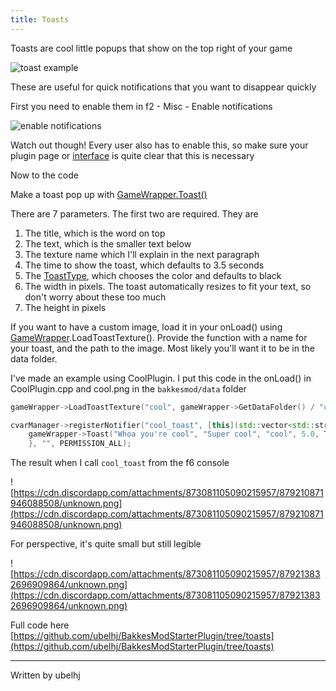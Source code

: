 ```yaml
---
title: Toasts
---
```


Toasts are cool little popups that show on the top right of your game

![toast example](https://cdn.discordapp.com/attachments/327430448596779019/829086265386467367/unknown.png)

These are useful for quick notifications that you want to disappear quickly

First you need to enable them in f2 - Misc - Enable notifications

![enable notifications](https://cdn.discordapp.com/attachments/873081105090215957/879205725266649168/unknown.png)

Watch out though! Every user also has to enable this, so make sure your plugin page or [interface](/plugin_tutorial/plugin_interface/) is quite clear that this is necessary

Now to the code

Make a toast pop up with [GameWrapper](/bakkesmod_api/Classes/Wrappers/GameWrapper/)[.Toast()](https://github.com/bakkesmodorg/BakkesModSDK/blob/master/include/bakkesmod/wrappers/GameWrapper.h#L111)

There are 7 parameters. The first two are required. They are 
1. The title, which is the word on top
1. The text, which is the smaller text below
1. The texture name which I'll explain in the next paragraph
1. The time to show the toast, which defaults to 3.5 seconds
1. The [ToastType](/bakkesmod_api/Enums/ToastType/), which chooses the color and defaults to black
1. The width in pixels. The toast automatically resizes to fit your text, so don't worry about these too much
1. The height in pixels

If you want to have a custom image, load it in your onLoad() using [GameWrapper](/bakkesmod_api/Classes/Wrappers/GameWrapper/).LoadToastTexture(). Provide the function with a name for your toast, and the path to the image. Most likely you'll want it to be in the data folder.

I've made an example using CoolPlugin. I put this code in the onLoad() in CoolPlugin.cpp and cool.png in the `bakkesmod/data` folder
```cpp
gameWrapper->LoadToastTexture("cool", gameWrapper->GetDataFolder() / "cool.png");

cvarManager->registerNotifier("cool_toast", [this](std::vector<std::string> args) {
	gameWrapper->Toast("Whoa you're cool", "Super cool", "cool", 5.0, ToastType_Warning);
	}, "", PERMISSION_ALL);
```

The result when I call `cool_toast` from the f6 console

![https://cdn.discordapp.com/attachments/873081105090215957/879210871946088508/unknown.png](https://cdn.discordapp.com/attachments/873081105090215957/879210871946088508/unknown.png)

For perspective, it's quite small but still legible

![https://cdn.discordapp.com/attachments/873081105090215957/879213832696909864/unknown.png](https://cdn.discordapp.com/attachments/873081105090215957/879213832696909864/unknown.png)

Full code here  
[https://github.com/ubelhj/BakkesModStarterPlugin/tree/toasts](https://github.com/ubelhj/BakkesModStarterPlugin/tree/toasts)

---
Written by ubelhj